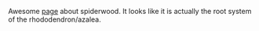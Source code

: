 Awesome [page](https://tanninaquatics.com/blogs/the-tint-1/the-tangle-of-spider-wood) about spiderwood. It looks like it is actually the root system of the rhododendron/azalea.

